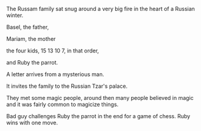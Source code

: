 The Russam family sat snug around a very big fire in the heart of a Russian winter.

Basel, the father,

Mariam, the mother

the four kids, 15 13 10 7, in that order,

and Ruby the parrot.

A letter arrives from a mysterious man.

It invites the family to the Russian Tzar's palace.

They met some magic people, around then many people believed in magic and it was fairly common to magicize things.




Bad guy challenges Ruby the parrot in the end for a game of chess. Ruby wins with one move.
